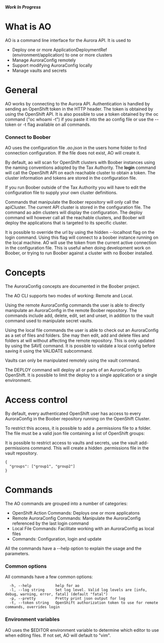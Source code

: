 **_Work In Progress_**

# What is AO

AO is a command line interface for the Aurora API. It is used to

- Deploy one or more ApplicationDeploymentRef (environment/application) to one or more clusters
- Manage AuroraConfig remotely
- Support modifying AuroraConfig locally
- Manage vaults and secrets

# General

AO works by connecting to the Aurora API. Authentication is handled by sending an OpenShift token in the HTTP header. The token is obtained by using the OpenShift API. It is also possible to use a token obtained by the oc command ("oc whoami -t") if you paste it into the ao config file or use the --token or -t flag available on all commands.

### Connect to Boober

AO uses the configuration file _.ao.json_ in the users home folder to find connection configuration. If the file does not exist, AO will create it.

By default, ao will scan for OpenShift clusters with Boober instances using the naming conventions adopted by the Tax Authority. The **login** command will call the OpenShift API on each reachable cluster to obtain a token. The cluster information and tokens are stored in the configuration file.

If you run Boober outside of the Tax Authority you will have to edit the configuration file to supply your own cluster definitions.

Commands that manipulate the Boober repository will only call the apiCluster. The current API cluster is stored in the configuration file. The command ao adm clusters will display the configuration. The deploy command will however call all the reachable clusters, and Boober will deploy the applications that is targeted to its specific cluster.

It is possible to override the url by using the hidden --localhost flag on the login command. Using this flag will connect to a boober instance running on the local machine. AO will use the token from the current active connection in the configuration file. This is useful when doing development work on Boober, or trying to run Boober against a cluster with no Boober installed.

# Concepts

The AuroraConfig concepts are documented in the Boober project.

The AO CLI supports two modes of working: Remote and Local.

Using the remote AuroraConfig commands the user is able to directly manipulate an AuroraConfig in the remote Boober repository. The commands include add, delete, edit, set and unset, in addition to the vault command used to manipulate secret vaults.

Using the local file commands the user is able to check out an AuroraConfig as a set of files and folders. She may then edit, add and delete files and folders at will without affecting the remote repository. This is only updated by using the SAVE command. It is possible to validate a local config before saving it using the VALIDATE subcommand.

Vaults can only be manipulated remotely using the vault command.

The DEPLOY command will deploy all or parts of an AuroraConfig to OpenShift. It is possible to limit the deploy to a single application or a single environment.

# Access control

By default, every authenticated OpenShift user has access to every AuroraConfig in the Boober repository running on the OpenShift Cluster.

To restrict this access, it is possible to add a .permissions file to a folder. The file must be a valid json file containing a list of OpenShift groups:

It is possible to restrict access to vaults and secrets, use the vault add-permissions command. This will create a hidden .permissions file in the vault repository.

```
{
  "groups": ["group1", "group2"]
}
```

# Commands

The AO commands are grouped into a number of categories:

- OpenShift Action Commands: Deploys one or more applicatons
- Remote AuroraConfig Commands: Manipulate the AuroraConfig referenced by the last login command
- Local File Commands: Facilitate working with an AuroraConfig as local files
- Commands: Configuration, login and update

All the commands have a --help option to explain the usage and the parameters.

### Common options

All commands have a few common options:

```
  -h, --help           help for ao
  -l, --log string     Set log level. Valid log levels are [info, debug, warning, error, fatal] (default "fatal")
  -p, --pretty         Pretty print json output for log
  -t, --token string   OpenShift authorization token to use for remote commands, overrides login
```

### Environment variables

AO uses the \$EDITOR environment variable to determine which editor to use when editing files. If not set, AO will default to "vim".
